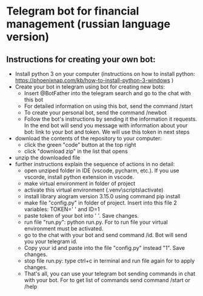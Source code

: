 # Telegram bot for financial management (russian language version)
## Instructions for creating your own bot:
  - Install python 3 on your computer (instructions on how to install python: https://phoenixnap.com/kb/how-to-install-python-3-windows )
  - Create your bot in telegram using bot for creating new bots:
    - Insert @BotFather into the telegram search and go to the chat with this bot
    - For detailed information on using this bot, send the command /start
    - To create your personal bot, send the command /newbot
    - Follow the bot's instructions by sending it the information it requests. In the end bot will send you message with information about your bot: link to your bot and token. We will use this token in next steps
  - download the contents of the repository to your computer:
    - click the green "code" button at the top right
    - click "download zip" in the list that opens
  - unzip the downloaded file
  - further instructions explain the sequence of actions in no detail:
    - open unziped folder in IDE (vscode, pycharm, etc.). If you use vscorde, install python extension in vscode.
    - make virtual environment in folder of project
    - activate this virtual environment (.venv\scripts\activate)
    - install library aiogram version 3.15.0 using command pip install
    - make file "config.py" in folder of project. Insert into this file 2 variables:
      TOKEN=' ' and 
      ID=1
    - paste token of your bot into ' '. Save changes.
    - run file "run.py": python run.py. For to run file your virtual environment must be activated.
    - go to the chat with your bot and send command /id. Bot will send you your telegram id.
    - Copy your id and paste into the file "config.py" instead "1". Save changes.
    - stop file run.py: type ctrl+c in terminal and run file again for to apply changes.
    - That's all, you can use your telegram bot sending commands in chat with your bot. For to get list of commands send command /start or /help
